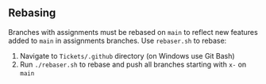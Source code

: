 ## <a name="rebasing"></a> Rebasing

Branches with assignments must be rebased on `main` to reflect new features added to `main` in assignments branches. Use `rebaser.sh` to rebase:
1. Navigate to `Tickets/.github` directory (on Windows use Git Bash)
2. Run `./rebaser.sh` to rebase and push all branches starting with `x-` on `main`